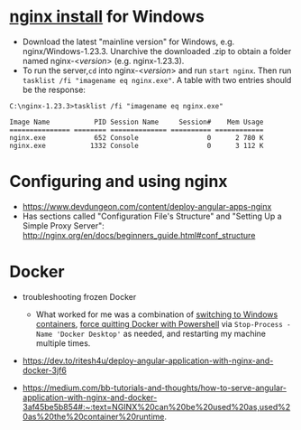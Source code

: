 # [nginx install](http://nginx.org/en/docs/windows.html) for Windows

- Download the latest "mainline version" for Windows, e.g. nginx/Windows-1.23.3. Unarchive the downloaded .zip to obtain a folder named nginx-&lt;*version*&gt; (e.g. nginx-1.23.3).
- To run the server,`cd` into nginx-&lt;*version*&gt; and run `start nginx`. Then run `tasklist /fi "imagename eq nginx.exe"`. A table with two entries should be the response:

```
C:\nginx-1.23.3>tasklist /fi "imagename eq nginx.exe"

Image Name           PID Session Name     Session#    Mem Usage
=============== ======== ============== ========== ============
nginx.exe            652 Console                 0      2 780 K
nginx.exe           1332 Console                 0      3 112 K
```

# Configuring and using nginx

- https://www.devdungeon.com/content/deploy-angular-apps-nginx
- Has sections called "Configuration File's Structure" and "Setting Up a Simple Proxy Server": http://nginx.org/en/docs/beginners_guide.html#conf_structure

# Docker

- troubleshooting frozen Docker
  - What worked for me was a combination of [switching to Windows containers](https://stackoverflow.com/a/75105105), [force quitting Docker with Powershell](https://forums.docker.com/t/shutting-down-docker-desktop-on-windows-10-programmatically/107395) via `Stop-Process -Name 'Docker Desktop'` as needed, and restarting my machine multiple times.

- https://dev.to/ritesh4u/deploy-angular-application-with-nginx-and-docker-3jf6
- https://medium.com/bb-tutorials-and-thoughts/how-to-serve-angular-application-with-nginx-and-docker-3af45be5b854#:~:text=NGINX%20can%20be%20used%20as,used%20as%20the%20container%20runtime.